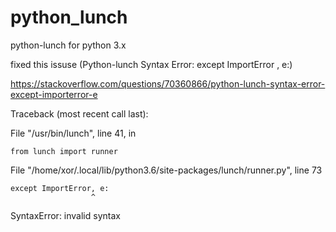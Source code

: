 # python_lunch
python-lunch for python 3.x

fixed this issuse (Python-lunch Syntax Error: except ImportError , e:) 

https://stackoverflow.com/questions/70360866/python-lunch-syntax-error-except-importerror-e

  Traceback (most recent call last):
  
  File "/usr/bin/lunch", line 41, in <module>

    from lunch import runner

  File "/home/xor/.local/lib/python3.6/site-packages/lunch/runner.py", line 73

    except ImportError, e:
                      ^
  SyntaxError: invalid syntax
